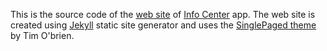 This is the source code of the [web site](http://masoodfallahpoor.github.io/InfoCenter) of [Info Center](https://github.com/MasoodFallahpoor/InfoCenter) app. The web site is created using [Jekyll](http://jekyllrb.com/) static site generator and uses the [SinglePaged theme](https://github.com/t413/SinglePaged) by Tim O'brien.
